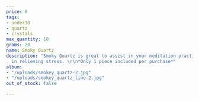 ```yaml
---
price: 8
tags:
- under10
- quartz
- crystals
max_quantity: 10
grams: 20
name: Smoky Quartz
description: "Smoky Quartz is great to assist in your meditation practice and aid
  in relieving stress. \n\n*Only 1 piece included per purchase*"
album:
- "/uploads/smokey_quartz-2.jpg"
- "/uploads/smokey_quartz_line-2.jpg"
out_of_stock: false

---
```

